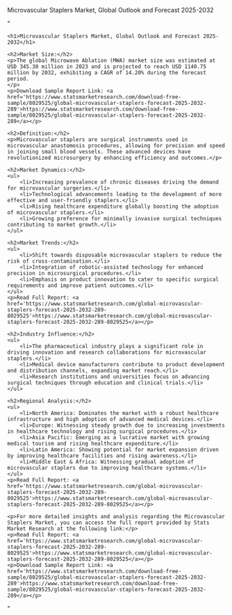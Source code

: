 Microvascular Staplers Market, Global Outlook and Forecast 2025-2032

"<!DOCTYPE html>
<html>

<head>
    <title>Microvascular Staplers Market, Global Outlook and Forecast 2025-2032</title>
</head>

<body>

    <h1>Microvascular Staplers Market, Global Outlook and Forecast 2025-2032</h1>

    <h2>Market Size:</h2>
    <p>The global Microwave Ablation (MWA) market size was estimated at USD 345.30 million in 2023 and is projected to reach USD 1140.75 million by 2032, exhibiting a CAGR of 14.20% during the forecast period.
    </p>
    <p>Download Sample Report Link: <a href='https://www.statsmarketresearch.com/download-free-sample/8029525/global-microvascular-staplers-forecast-2025-2032-289'>https://www.statsmarketresearch.com/download-free-sample/8029525/global-microvascular-staplers-forecast-2025-2032-289</a></p>

    <h2>Definition:</h2>
    <p>Microvascular staplers are surgical instruments used in microvascular anastomosis procedures, allowing for precision and speed in joining small blood vessels. These advanced devices have revolutionized microsurgery by enhancing efficiency and outcomes.</p>

    <h2>Market Dynamics:</h2>
    <ul>
        <li>Increasing prevalence of chronic diseases driving the demand for microvascular surgeries.</li>
        <li>Technological advancements leading to the development of more effective and user-friendly staplers.</li>
        <li>Rising healthcare expenditure globally boosting the adoption of microvascular staplers.</li>
        <li>Growing preference for minimally invasive surgical techniques contributing to market growth.</li>
    </ul>

    <h2>Market Trends:</h2>
    <ul>
        <li>Shift towards disposable microvascular staplers to reduce the risk of cross-contamination.</li>
        <li>Integration of robotic-assisted technology for enhanced precision in microsurgical procedures.</li>
        <li>Emphasis on product innovation to cater to specific surgical requirements and improve patient outcomes.</li>
    </ul>
    <p>Read Full Report: <a href='https://www.statsmarketresearch.com/global-microvascular-staplers-forecast-2025-2032-289-8029525'>https://www.statsmarketresearch.com/global-microvascular-staplers-forecast-2025-2032-289-8029525</a></p>

    <h2>Industry Influence:</h2>
    <ul>
        <li>The pharmaceutical industry plays a significant role in driving innovation and research collaborations for microvascular staplers.</li>
        <li>Medical device manufacturers contribute to product development and distribution channels, expanding market reach.</li>
        <li>Research institutions and universities focus on advancing surgical techniques through education and clinical trials.</li>
    </ul>

    <h2>Regional Analysis:</h2>
    <ul>
        <li>North America: Dominates the market with a robust healthcare infrastructure and high adoption of advanced medical devices.</li>
        <li>Europe: Witnessing steady growth due to increasing investments in healthcare technology and rising surgical procedures.</li>
        <li>Asia Pacific: Emerging as a lucrative market with growing medical tourism and rising healthcare expenditure.</li>
        <li>Latin America: Showing potential for market expansion driven by improving healthcare facilities and rising awareness.</li>
        <li>Middle East & Africa: Witnessing gradual adoption of microvascular staplers due to improving healthcare systems.</li>
    </ul>
    <p>Read Full Report: <a href='https://www.statsmarketresearch.com/global-microvascular-staplers-forecast-2025-2032-289-8029525'>https://www.statsmarketresearch.com/global-microvascular-staplers-forecast-2025-2032-289-8029525</a></p>

    <p>For more detailed insights and analysis regarding the Microvascular Staplers Market, you can access the full report provided by Stats Market Research at the following link:</p>
    <p>Read Full Report: <a href='https://www.statsmarketresearch.com/global-microvascular-staplers-forecast-2025-2032-289-8029525'>https://www.statsmarketresearch.com/global-microvascular-staplers-forecast-2025-2032-289-8029525</a></p>
    <p>Download Sample Report Link: <a href='https://www.statsmarketresearch.com/download-free-sample/8029525/global-microvascular-staplers-forecast-2025-2032-289'>https://www.statsmarketresearch.com/download-free-sample/8029525/global-microvascular-staplers-forecast-2025-2032-289</a></p>

</body>

</html>"
